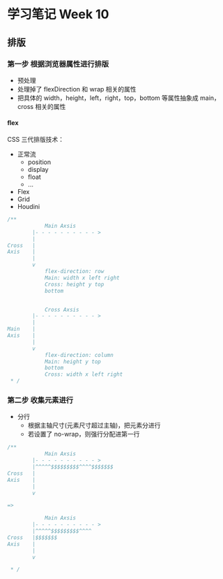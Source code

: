 # 学习笔记 Week 10

## 排版

### 第一步 根据浏览器属性进行排版

* 预处理
* 处理掉了 flexDirection 和 wrap 相关的属性
* 把具体的 width，height，left，right，top，bottom 等属性抽象成 main，cross 相关的属性

#### flex

CSS 三代排版技术：

* 正常流
  * position
  * display
  * float
  * ...
* Flex
* Grid
* Houdini

```js
/**
            Main Axsis
        |- - - - - - - - - - >
        |
Cross   |
Axis    |
        |
        v
            flex-direction: row
            Main: width x left right
            Cross: height y top
            bottom


            Cross Axsis
        |- - - - - - - - - - >
        |
Main    |
Axis    |
        |
        v
            flex-direction: column
            Main: height y top
            bottom
            Cross: width x left right
 * /

```

### 第二步 收集元素进行

* 分行
  * 根据主轴尺寸(元素尺寸超过主轴)，把元素分进行
  * 若设置了 no-wrap，则强行分配进第一行

```js
/**
            Main Axsis
        |- - - - - - - - - - >
        |^^^^^$$$$$$$$$^^^^$$$$$$$
Cross   |
Axis    |
        |
        v

=>

            Main Axsis
        |- - - - - - - - - - >
        |^^^^^$$$$$$$$$^^^^
Cross   |$$$$$$$
Axis    |
        |
        v

 * /
```
